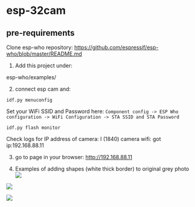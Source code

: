 # esp-32cam

## pre-requirements

Clone esp-who repository:
https://github.com/espressif/esp-who/blob/master/README.md

1. Add this project under:

esp-who/examples/

2. connect esp cam and:
```
idf.py menuconfig
```

Set your WiFi SSID and Password here:
```Component config -> ESP Who configuration -> WiFi Configuration -> STA SSID and STA Password```

```
idf.py flash monitor
```

Check logs for IP address of camera:
I (1840) camera wifi: got ip:192.168.88.11

3. go to page in your browser: http://192.168.88.11

4. Examples of adding shapes (white thick border) to original grey photo
![](./img/hdd.jpg)

![](./img/keyboard.jpg)

![](./img/mouse.jpg)


